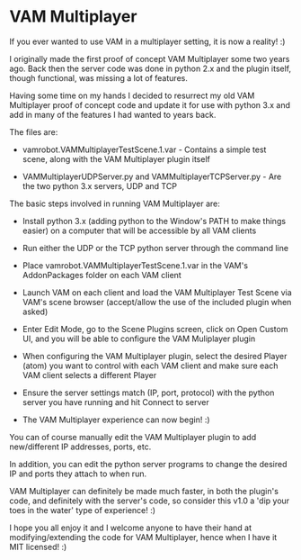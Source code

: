 # VAM Multiplayer #

If you ever wanted to use VAM in a multiplayer setting, it is now a reality! :)

I originally made the first proof of concept VAM Multiplayer some two years ago. Back then the server code was done in python 2.x and the plugin itself, though functional, was missing a lot of features.

Having some time on my hands I decided to resurrect my old VAM Multiplayer proof of concept code and update it for use with python 3.x and add in many of the features I had wanted to years back.

The files are:

* vamrobot.VAMMultiplayerTestScene.1.var - Contains a simple test scene, along with the VAM Multiplayer plugin itself

* VAMMultiplayerUDPServer.py and VAMMultiplayerTCPServer.py - Are the two python 3.x servers, UDP and TCP

The basic steps involved in running VAM Multiplayer are:

* Install python 3.x (adding python to the Window's PATH to make things easier) on a computer that will be accessible by all VAM clients

* Run either the UDP or the TCP python server through the command line

* Place vamrobot.VAMMultiplayerTestScene.1.var in the VAM's AddonPackages folder on each VAM client

* Launch VAM on each client and load the VAM Multiplayer Test Scene via VAM's scene browser (accept/allow the use of the included plugin when asked)

* Enter Edit Mode, go to the Scene Plugins screen, click on Open Custom UI, and you will be able to configure the VAM Muliplayer plugin

* When configuring the VAM Multiplayer plugin, select the desired Player (atom) you want to control with each VAM client and make sure each VAM client selects a different Player

* Ensure the server settings match (IP, port, protocol) with the python server you have running and hit Connect to server

* The VAM Multiplayer experience can now begin! :)

You can of course manually edit the VAM Multiplayer plugin to add new/different IP addresses, ports, etc.

In addition, you can edit the python server programs to change the desired IP and ports they attach to when run.

VAM Multiplayer can definitely be made much faster, in both the plugin's code, and definitely with the server's code, so consider this v1.0 a 'dip your toes in the water' type of experience! :)

I hope you all enjoy it and I welcome anyone to have their hand at modifying/extending the code for VAM Multiplayer, hence when I have it MIT licensed! :)
